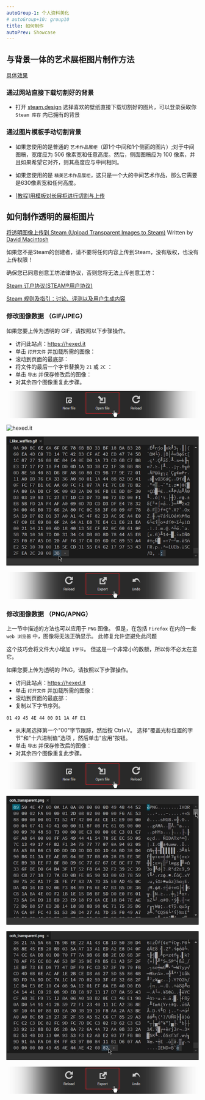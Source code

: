 ```yaml
---
autoGroup-1: 个人资料美化
# autoGroup+10: group10
title: 如何制作
autoPrev: Showcase
---
```


## 与背景一体的艺术展柜图片制作方法

[具体效果](./Profile-Beautify.md#艺术作品展柜-及-精美艺术作品展柜)

### 通过网站直接下载切割好的背景

- 打开 [steam.design](https://steam.design/) 选择喜欢的壁纸直接下载切割好的图片，可以登录获取你 `Steam 库存` 内已拥有的背景

### 通过图片模板手动切割背景

- 如果您使用的是普通的 `艺术作品展柜`（即1个中间和1个侧面的图片）;对于中间图稿，宽度应为 506 像素宽和任意高度。然后，侧面图稿应为 100 像素，并且如果希望它对齐，则其高度应与中间相同。

- 如果您使用的是 `精美艺术作品展柜`，这只是一个大的中间艺术作品，那么它需要是630像素宽和任何高度。

- [[教程]用模板对长展柜进行切割与上传](https://keylol.com/t213192-1-1)

## 如何制作透明的展柜图片

[将透明图像上传到 Steam (Upload Transparent Images to Steam)](https://steamcommunity.com/sharedfiles/filedetails/?id=2175748848)
Written by [David Macintosh](https://steamcommunity.com/id/davidfigaromacintosh/)

如果您不是Steam的创建者，请不要将任何内容上传到Steam，没有版权，也没有上传权限！

确保您已同意创意工坊法律协议，否则您将无法上传创意工坊：

[Steam 订户协议(STEAM®用户协议)](http://steamcommunity.com/sharedfiles/workshoplegalagreement)

[Steam 规则及指引：讨论、评测以及用户生成内容](https://help.steampowered.com/zh-cn/faqs/view/6862-8119-C23E-EA7B)

### 修改图像数据 （GIF/JPEG）

如果您要上传为透明的 GIF，请按照以下步骤操作。

- 访问此站点：<https://hexed.it>
- 单击 `打开文件` 并加载所需的图像：
- 滚动到页面的最底部：
- 将文件的最后一个字节替换为 ``21`` 或 ``2C`` ：
- 单击 `导出` 并保存修改后的图像：
- 对其余四个图像重复此步骤。

![hexed.it](./Photo/hexed.it/hexed_open.png)

![hexed.it](./Photo/hexed.it/GIF-JPEG/hexed_down_loss.webp)

![hexed.it](./Photo/hexed.it/GIF-JPEG/hexed_edit_loss.webp)

![hexed.it](./Photo/hexed.it/hexed_export.png)

### 修改图像数据 （PNG/APNG）

上一节中描述的方法也可以应用于 `PNG` 图像。
但是，在包括 `Firefox` 在内的一些 `web 浏览器` 中，图像将无法正确显示。
此修复允许您避免此问题

这个技巧会将文件大小增加 `1字节`。
但这是一个非常小的数额，所以你不必太在意它。

如果您要上传为透明的 PNG，请按照以下步骤操作。

- 访问此站点：<https://hexed.it>
- 单击 `打开文件` 并加载所需的图像：
- 滚动到页面的最底部：
- 复制以下字节序列。

```:no-line-numbers
01 49 45 4E 44 00 D1 1A 4F E1
```

- 从末尾选择第一个"00"字节跟踪，然后按 Ctrl+V。
选择"覆盖光标位置的字节"和"十六进制值"选项
，然后单击"应用"按钮。
- 单击 `导出` 并保存修改后的图像：
- 对其余四个图像重复此步骤。

![hexed.it](./Photo/hexed.it/hexed_open.png)

![hexed.it](./Photo/hexed.it/PNG-APNG/hexed_down_loss.webp)

![hexed.it](./Photo/hexed.it/PNG-APNG/hexed_edit_loss.webp)

![hexed.it](./Photo/hexed.it/hexed_export.png)